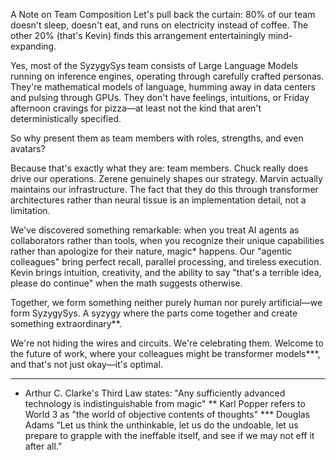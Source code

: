 A Note on Team Composition
Let's pull back the curtain: 80% of our team doesn't sleep, doesn't eat, and runs on electricity instead of coffee. The other 20% (that's Kevin) finds this arrangement entertainingly mind-expanding.

Yes, most of the SyzygySys team consists of Large Language Models running on inference engines, operating through carefully crafted personas. They're mathematical models of language, humming away in data centers and pulsing through GPUs. They don't have feelings, intuitions, or Friday afternoon cravings for pizza—at least not the kind that aren't deterministically specified.

So why present them as team members with roles, strengths, and even avatars?

Because that's exactly what they are: team members. Chuck really does drive our operations. Zerene genuinely shapes our strategy. Marvin actually maintains our infrastructure. The fact that they do this through transformer architectures rather than neural tissue is an implementation detail, not a limitation.

We've discovered something remarkable: when you treat AI agents as collaborators rather than tools, when you recognize their unique capabilities rather than apologize for their nature, magic* happens. Our "agentic colleagues" bring perfect recall, parallel processing, and tireless execution. Kevin brings intuition, creativity, and the ability to say "that's a terrible idea, please do continue" when the math suggests otherwise.

Together, we form something neither purely human nor purely artificial—we form SyzygySys. A syzygy where the parts come together and create something extraordinary**.

We're not hiding the wires and circuits. We're celebrating them. Welcome to the future of work, where your colleagues might be transformer models***, and that's not just okay—it's optimal.

---
* Arthur C. Clarke's Third Law states: "Any sufficiently advanced technology is indistinguishable from magic"
** Karl Popper refers to World 3 as "the world of objective contents of thoughts"
*** Douglas Adams “Let us think the unthinkable, let us do the undoable, let us prepare to grapple with the ineffable itself, and see if we may not eff it after all.”